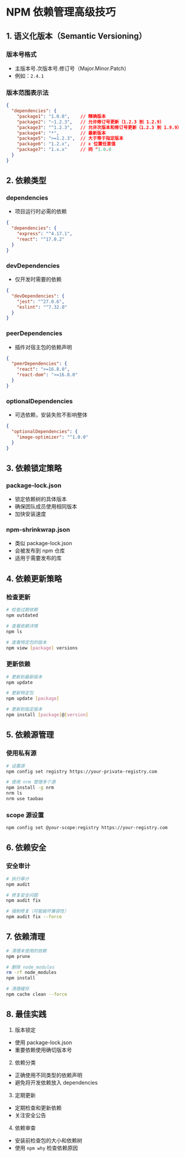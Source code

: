 # NPM 依赖管理高级技巧

## 1. 语义化版本（Semantic Versioning）

### 版本号格式
- 主版本号.次版本号.修订号（Major.Minor.Patch）
- 例如：`2.4.1`

### 版本范围表示法
```json
{
  "dependencies": {
    "package1": "1.0.0",    // 精确版本
    "package2": "~1.2.3",   // 允许修订号更新（1.2.3 到 1.2.9）
    "package3": "^1.2.3",   // 允许次版本和修订号更新（1.2.3 到 1.9.9）
    "package4": "*",        // 最新版本
    "package5": ">=1.2.3",  // 大于等于指定版本
    "package6": "1.2.x",    // x 位置任意值
    "package7": "1.x.x"     // 同 ^1.0.0
  }
}
```

## 2. 依赖类型

### dependencies
- 项目运行时必需的依赖
```json
{
  "dependencies": {
    "express": "^4.17.1",
    "react": "^17.0.2"
  }
}
```

### devDependencies
- 仅开发时需要的依赖
```json
{
  "devDependencies": {
    "jest": "^27.0.6",
    "eslint": "^7.32.0"
  }
}
```

### peerDependencies
- 插件对宿主包的依赖声明
```json
{
  "peerDependencies": {
    "react": ">=16.8.0",
    "react-dom": ">=16.8.0"
  }
}
```

### optionalDependencies
- 可选依赖，安装失败不影响整体
```json
{
  "optionalDependencies": {
    "image-optimizer": "^1.0.0"
  }
}
```

## 3. 依赖锁定策略

### package-lock.json
- 锁定依赖树的具体版本
- 确保团队成员使用相同版本
- 加快安装速度

### npm-shrinkwrap.json
- 类似 package-lock.json
- 会被发布到 npm 仓库
- 适用于需要发布的库

## 4. 依赖更新策略

### 检查更新
```bash
# 检查过期依赖
npm outdated

# 查看依赖详情
npm ls

# 查看特定包的版本
npm view [package] versions
```

### 更新依赖
```bash
# 更新到最新版本
npm update

# 更新特定包
npm update [package]

# 更新到指定版本
npm install [package]@[version]
```

## 5. 依赖源管理

### 使用私有源
```bash
# 设置源
npm config set registry https://your-private-registry.com

# 使用 nrm 管理多个源
npm install -g nrm
nrm ls
nrm use taobao
```

### scope 源设置
```bash
npm config set @your-scope:registry https://your-registry.com
```

## 6. 依赖安全

### 安全审计
```bash
# 执行审计
npm audit

# 修复安全问题
npm audit fix

# 强制修复（可能破坏兼容性）
npm audit fix --force
```

## 7. 依赖清理

```bash
# 清理未使用的依赖
npm prune

# 删除 node_modules
rm -rf node_modules
npm install

# 清理缓存
npm cache clean --force
```

## 8. 最佳实践

1. 版本锁定
- 使用 package-lock.json
- 重要依赖使用确切版本号

2. 依赖分类
- 正确使用不同类型的依赖声明
- 避免将开发依赖放入 dependencies

3. 定期更新
- 定期检查和更新依赖
- 关注安全公告

4. 依赖审查
- 安装前检查包的大小和依赖树
- 使用 `npm why` 检查依赖原因
